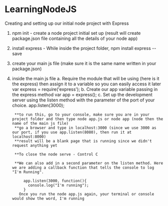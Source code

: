 # LearningNodeJS

Creating and setting up our initial node project with Express

1. npm init - create a node project initial set up (result will create package.json file containing all the details of your node app)
2. install express - While inside the project folder, npm install express --save
3. create your main js file (make sure it is the same name written in your package.json)
4. inside the main js file
	a. Require the module that will be using (here is it the express) then assign it to a variable so you can easily access it later
		var express = require('express');
	b. Create our app variable passing in the express method
		var app = express();
	c. Set up the development server using the listen method with the parameter of the port of your choice.
		app.listen(3000);

		**to run this, go to your console, make sure you are in your project folder and then type node app.js or node app (node then the name of the main js file)
		**go a browser and type in localhost:3000 (since we use 3000 as our port, if you use app.listen(8080), then run it at localhost:8000)
		**result will be a blank page that is running since we didn't request anything yet

		**To close the node serve - Control C

		**We can also add in a second parameter on the listen method. Here we are adding a callback function that tells the console to log "I'm Running".
		
			app.listen(3000, function(){
		  	  console.log("I'm running");
			}
		  Once you run the node app.js again, your terminal or console would show the word, I'm running

		
